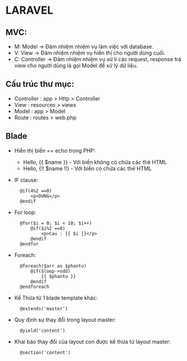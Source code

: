 # LARAVEL

## MVC:
* M: Model -> Đảm nhiệm nhiệm vụ làm việc với database.
* V: View -> Đảm nhiệm nhiệm vụ hiển thị cho người dùng cuối.
* C: Controller -> Đảm nhiệm nhiệm vụ xử lí các request, response trả view cho người dùng là gọi Model để xử lý dữ liệu.
## Cấu trúc thư mục:
* Controller : app > Http > Controller
* View : resources > views 
* Model : app > Model
* Route : routes > web.php

## Blade
* Hiển thị biến == echo trong PHP:
	- Hello, {{  $name }}	- Với biến không có chứa các thẻ HTML
	- Hello, {!! $name !!}	- Với biến có chứa các thẻ HTML
* IF clause:

		@if(4%2 ==0)
        	<p>DUNG</p>
        @endif
* For loop:

		@for($i = 0; $i < 10; $i++)
        	@if($i%2 ==0)
        		<p>Cau : {{ $i }}</p>
        	@endif
    	@endfor
* Foreach:

		@foreach($arr as $phantu)
        	@if($loop->odd)
        		{{ $phantu }}
        	@endif
    	@endforeach

* Kế Thừa từ 1 blade template khác:

		@extends('master')

* Quy định sự thay đổi trong layout master:

		@yield('content')
	
* Khai báo thay đổi của layout con được kế thừa từ layout master:

		@section('content')
